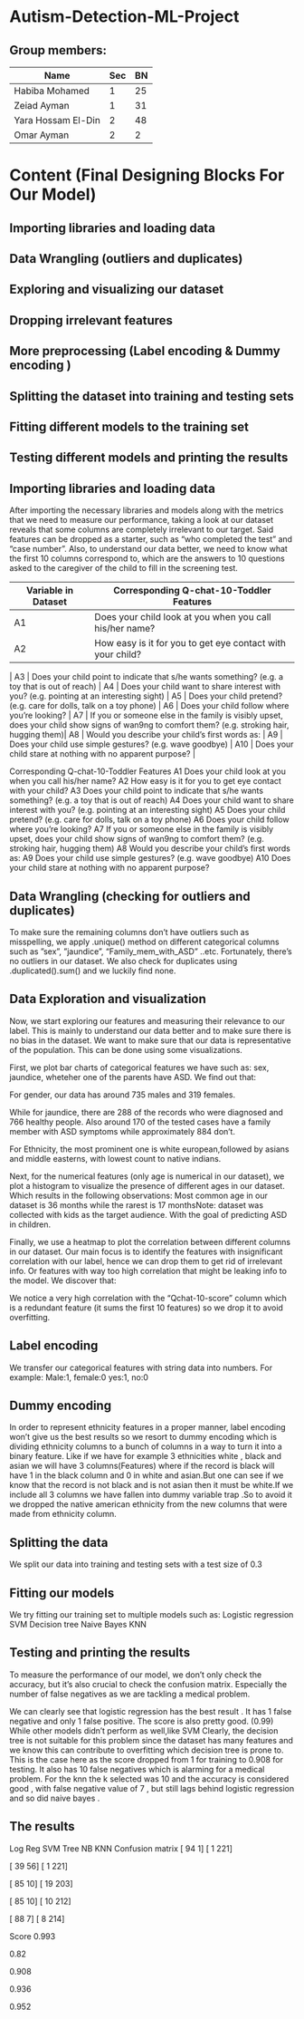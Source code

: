 # Autism-Detection-ML-Project



## Group members:
Name | Sec | BN |   
--- | --- | --- | 
Habiba Mohamed | 1 | 25
Zeiad Ayman | 1 | 31 
Yara Hossam El-Din | 2 | 48
Omar Ayman | 2| 2

# Content (Final Designing Blocks For Our Model)
## Importing libraries and loading data
## Data Wrangling (outliers and duplicates)
## Exploring and visualizing our dataset
## Dropping irrelevant features 
## More preprocessing (Label encoding & Dummy encoding )
## Splitting the dataset into training and testing sets
## Fitting different models to the training set
## Testing different models and printing the results 

## Importing libraries and loading data
After importing the necessary libraries and models along with the metrics that we need to measure our performance, taking a look at our dataset reveals that some columns are completely irrelevant to our target. Said features can be dropped as a starter, such as “who completed the test” and “case number”.
Also, to understand our data better, we need to know what the first 10 columns correspond to, which are the answers to 10 questions asked to the caregiver of the child to fill in the screening test.

Variable in Dataset | Corresponding Q-chat-10-Toddler Features|  
--- | --- |
A1 |  Does your child look at you when you call his/her name?|
A2 | How easy is it for you to get eye contact with your child? 
 |
A3 | Does your child point to indicate that s/he wants something? (e.g. a toy that is 
out of reach)  |
A4 | Does your child want to share interest with you? (e.g. pointing at an 
interesting sight) |
A5 | Does your child pretend? (e.g. care for dolls, talk on a toy phone) 
|
A6 | Does your child follow where you’re looking? 
|
A7 | If you or someone else in the family is visibly upset, does your child show signs 
of wan9ng to comfort them? (e.g. stroking hair, hugging them)|
A8 | Would you describe your child’s first words as: 
|
A9 | Does your child use simple gestures? (e.g. wave goodbye) 
|
A10 | Does your child stare at nothing with no apparent purpose? 
|

Corresponding Q-chat-10-Toddler Features
A1
 Does your child look at you when you call his/her name?
A2
How easy is it for you to get eye contact with your child? 
A3
Does your child point to indicate that s/he wants something? (e.g. a toy that is 
out of reach) 
A4
Does your child want to share interest with you? (e.g. pointing at an 
interesting sight) 
A5
Does your child pretend? (e.g. care for dolls, talk on a toy phone) 
A6
Does your child follow where you’re looking? 
A7
If you or someone else in the family is visibly upset, does your child show signs 
of wan9ng to comfort them? (e.g. stroking hair, hugging them)
A8
Would you describe your child’s first words as: 
A9
Does your child use simple gestures? (e.g. wave goodbye) 
A10
Does your child stare at nothing with no apparent purpose? 



## Data Wrangling (checking for outliers and duplicates)

To make sure the remaining columns don’t have outliers such as misspelling, we apply .unique() method on different categorical columns such as ”sex”, ”jaundice”, “Family_mem_with_ASD” ..etc. Fortunately, there’s no outliers in our dataset.
We also check for duplicates using .duplicated().sum() and we luckily find none.

## Data Exploration and visualization 
Now, we start exploring our features and measuring their relevance to our label. This is mainly to understand our data better and to make sure there is no bias in the dataset. We want to make sure that our data is representative of the population. This can be done using some visualizations.


First, we plot bar charts of categorical features we have such as: sex, jaundice, wheteher one of the parents have ASD. 
We find out that:







For gender, our data has around 735 males and 319 females.


 While for jaundice, there are 288 of the records who were diagnosed and 766 healthy people. 
Also around 170 of the tested cases have a family member with ASD symptoms while approximately 884 don’t.


For Ethnicity, the most prominent one is white european,followed by asians and middle easterns, with lowest count to native indians. 


Next, for the numerical features (only age is numerical in our dataset), we plot a histogram to visualize the presence of different ages in our dataset. 
Which results in the following observations:
Most common age in our dataset is 36 months
 while the rarest is 17 monthsNote: dataset was collected with kids as the target audience. With the goal of predicting ASD in children.


Finally, we use a heatmap to plot the correlation between different columns in our dataset. 
Our main focus is to identify the features with insignificant correlation with our label, hence we can drop them to get rid of irrelevant info. Or features with way too high correlation that might be leaking info to the model.
We discover that:

 We notice a very high correlation with the “Qchat-10-score” column which is a redundant feature (it sums the first 10 features) so we drop it to avoid overfitting. 

## Label encoding 
We transfer our categorical features with string data into numbers. For example:
Male:1, female:0
yes:1, no:0

## Dummy encoding 
In order to represent ethnicity features in a proper manner, label encoding won’t give us the best results so we resort to dummy encoding which is dividing ethnicity columns to a bunch of columns in a way to turn it into a binary feature. Like if we have for example 3 ethnicities white , black and asian we will have 3 columns(Features) where if the record is black will have 1 in the black column and 0 in white and asian.But one can see if we know that the record is not black and is not asian then it must be white.If we include all 3 columns we have fallen into dummy variable trap .So to avoid it we dropped the native american ethnicity from the new columns that were made from ethnicity column.


## Splitting the data
We split our data into training and testing sets with a test size of 0.3


## Fitting our models
We try fitting our training set to multiple models such as:
Logistic regression 
SVM
Decision tree
Naive Bayes
KNN

## Testing and printing the results 
To measure the performance of our model, we don’t only check the accuracy, but it’s also crucial to check the confusion matrix. Especially the number of false negatives as we are tackling a medical problem.

We can clearly see that logistic regression has  the best result . It has 1 false negative and only 1 false positive. The score is also pretty good. (0.99)
While other models didn’t perform as well,like SVM
Clearly, the decision tree is not suitable for this problem since the dataset has many features and we know this can contribute to overfitting which decision tree is prone to. This is the case here as the score dropped from 1 for training to 0.908 for testing. It also has 10 false negatives which is alarming for a medical problem.
For the knn the k selected was 10 and the accuracy is considered good , with false negative value of 7 , but still lags behind logistic regression  and so did naive bayes .

## The results 



Log Reg
SVM
Tree
NB
KNN
Confusion
matrix
[ 94   1]
[  1 221]


[ 39  56]
[  1 221]


[ 85  10]
[ 19 203]


[ 85  10]
[ 10 212]


[ 88   7]
[  8 214]


Score
0.993


0.82


0.908


0.936


0.952




